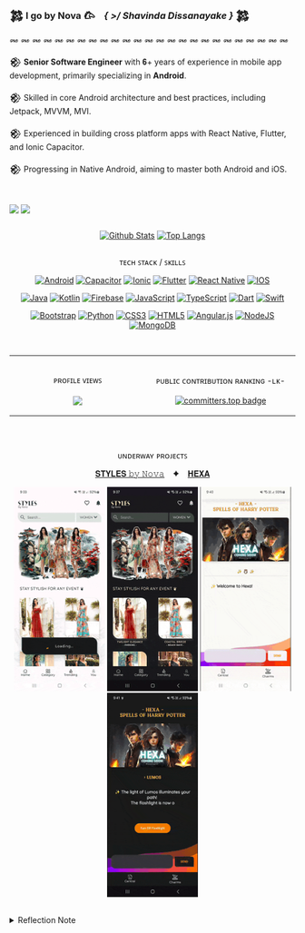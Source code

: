  ### 𒄆 <strong> I go by Nova 𐂃 </strong> &ensp; <em>{ \>/ Shavinda Dissanayake }</em> 𒄆
꘏ ꘏ ꘏ ꘏ ꘏ ꘏ ꘏ ꘏ ꘏ ꘏ ꘏ ꘏ ꘏ ꘏ ꘏ ꘏ ꘏ ꘏ ꘏ ꘏ ꘏ ꘏ ꘏ ꘏ ꘏

𒆙 **Senior Software Engineer** with 𝟔+ years of experience in mobile app development, primarily specializing in **Android**.
<br/> 

𒆙 Skilled in core Android architecture and best practices, including Jetpack, MVVM,  MVI.
<br/> 

𒆙 Experienced in building cross platform apps with React Native, Flutter, and Ionic Capacitor.
<br/>  

𒆙 Progressing in Native Android, aiming to master both Android and iOS.

 <!--  ▄︻̷̿┻̿═━一  ♞▀▄▀▄♝▀▄ 𒅒𒈔𒅒𒇫𒄆 🀢 🀣 🀦 🀤 🀥 𓅇
🀥𐦐   𐦆  𐂂   𐦖  𐂃  𖤍 🜲  *ੈ✩‧₊˚༺☆༻*ੈ✩‧₊˚𓅓ᯓ★ ᯓ★:
 𒆙 🙤 ꘏ ꘏ ꘏ ꘏  𐂃  ꘏ 𖤍  ꘏ 𐂂  ꘏  ꘏ ꘏ ꘏ 🙦 𒆙  -->

<br>

 <img align="center" height="30" src="https://img.shields.io/badge/PROFILE_VIEWS_➤-000000?style=for-the-badge&logo=dart&logoColor=white"/>   <img align="center" src="https://profile-counter.glitch.me/{NovaLogics}/count.svg"/>  <br>

 
##


<div align="center">

[![Github Stats](https://github-readme-stats.anuraghazra1.vercel.app/api?username=NovaLogics&show_icons=true&line_height=27&show_icons=true&count_private=true&theme=react&hide_border=true&bg_color=0D1117)]()
[![Top Langs](https://github-readme-stats.vercel.app/api/top-langs/?username=NovaLogics&layout=compact&hide_border=true&text_color=fff&theme=react&bg_color=0D1117&langs_count=20&count_private=true)]()
   <!--stats-->
  <!-- ![](https://github-readme-streak-stats.herokuapp.com/?user=dizzcode&show_icons=true&line_height=27&theme=dracula&hide_border=false)<br/> -->
</div>

##

<div align="center">

ᴛᴇᴄʜ ꜱᴛᴀᴄᴋ / ꜱᴋɪʟʟꜱ <br/> 

[![Android](https://img.shields.io/badge/Android-3DDC84?style=for-the-badge&logo=android&logoColor=white)](#)
[![Capacitor](https://img.shields.io/badge/Capacitor-119EFF?style=for-the-badge&logo=Capacitor&logoColor=white)](#)
[![Ionic](https://img.shields.io/badge/Ionic-3880FF?style=for-the-badge&logo=ionic&logoColor=white)](#)
[![Flutter](https://img.shields.io/badge/Flutter-02569B?style=for-the-badge&logo=flutter&logoColor=white)](#)
[![React Native](https://img.shields.io/badge/React_Native-20232A?style=for-the-badge&logo=react&logoColor=61DAFB)](#)
[![IOS](https://img.shields.io/badge/iOS-000000?style=for-the-badge&logo=ios&logoColor=white)](#)

[![Java](https://img.shields.io/badge/Java-ED8B00?style=for-the-badge&logo=openjdk&logoColor=white)](#)
[![Kotlin](https://img.shields.io/badge/Kotlin-0095D5?&style=for-the-badge&logo=kotlin&logoColor=white)](#)
[![Firebase](https://img.shields.io/badge/firebase-%23039BE5.svg?style=for-the-badge&logo=firebase)](#)
[![JavaScript](https://img.shields.io/badge/JavaScript-F7DF1E?style=for-the-badge&logo=javascript&logoColor=black)](#)
[![TypeScript](https://img.shields.io/badge/typescript-%23007ACC.svg?style=for-the-badge&logo=typescript&logoColor=white)](#)
[![Dart](https://img.shields.io/badge/Dart-0175C2?style=for-the-badge&logo=dart&logoColor=white)](#)
[![Swift](https://img.shields.io/badge/Swift-FA7343?style=for-the-badge&logo=swift&logoColor=white)](#)

[![Bootstrap](https://img.shields.io/badge/bootstrap-%23563D7C.svg?style=for-the-badge&logo=bootstrap&logoColor=white)](#)
[![Python](https://img.shields.io/badge/Python-3776AB?style=for-the-badge&logo=python&logoColor=white)](#)
[![CSS3](https://img.shields.io/badge/css3-%231572B6.svg?style=for-the-badge&logo=css3&logoColor=white)](#)
[![HTML5](https://img.shields.io/badge/html5-%23E34F26.svg?style=for-the-badge&logo=html5&logoColor=white)](#)
[![Angular.js](https://img.shields.io/badge/Angular-DD0031?style=for-the-badge&logo=angular&logoColor=white)](#)
[![NodeJS](https://img.shields.io/badge/node.js-6DA55F?style=for-the-badge&logo=node.js&logoColor=white)](#)
[![MongoDB](https://img.shields.io/badge/MongoDB-4EA94B?style=for-the-badge&logo=mongodb&logoColor=white )](#)

</div>


<br>


<div align="center"> 

<table>
 <tr>
  <td>
    <div align="center"> 
      <img width="380" height="1">
 
ᴘʀᴏꜰɪʟᴇ ᴠɪᴇᴡꜱ​  <br/>   
<img align="center" src="https://profile-counter.glitch.me/{NovaLogics}/count.svg"/>
    </div>
  </td>

<td >
  <div align="center">
   <img width="380" height="1">

ᴘᴜʙʟɪᴄ ᴄᴏɴᴛʀɪʙᴜᴛɪᴏɴ ʀᴀɴᴋɪɴɢ  -ʟᴋ-<br/>  
[![committers.top badge](https://user-badge.committers.top/sri_lanka/NovaLogics.svg)](#)

  </div>
  </td>
</tr>
</table>

</div>

##

<br>


<div align="center">

 ᴜɴᴅᴇʀᴡᴀʏ ᴘʀᴏᴊᴇᴄᴛꜱ

 [𝐒𝐓𝐘𝐋𝐄𝐒 𝚋𝚢 𝙽𝚘𝚟𝚊](https://github.com/NovaLogics/styles-by-nova-android-app) &ensp; ✦ &ensp;
 [𝐇𝐄𝐗𝐀](https://github.com/NovaLogics/hexa-harry-potter-android-app)


<img src="./assets/demo/gif_styles_1.gif"  width="160" height="360" />
<img src="./assets/demo/gif_styles_2.gif"  width="160" height="360" />
<img src="./assets/demo/gif_hexa_1.gif"  width="160" height="360" />
<img src="./assets/demo/gif_hexa_2.gif"  width="160" height="360" />

</div>

 ##

 <details>
 <summary> Reflection Note </summary>

<br>

```Ada
-- with Ada.Text_IO; use Ada.Text_IO; procedure

EVERYTHING is
    CHANGING : constant String := "ALWAYS";
begin
   Put_Line ( 
    "THE ONLY CONSTANT IS CHANGE" 
    );
end EVERYTHING;
```

 </details>



 <!-- <samp>♖ MOST ACTIVE USER RANKING ♖ </samp> -->
<!-- https://user-badge.committers.top/sri_lanka/NovaLogics.svg  -->

 <!-- <samp>♖⠀ TOP CONTRIBUTOR RANKING ♖ </samp>  -->
  <!-- https://user-badge.committers.top/sri_lanka_public/NovaLogics.svg  -->
<!-- ![Top Contributor](https://img.shields.io/badge/%20Top%20Contributor%20%20➤-black)
[![committers.top badge](https://user-badge.committers.top/sri_lanka_public/NovaLogics.svg)]()  -->
